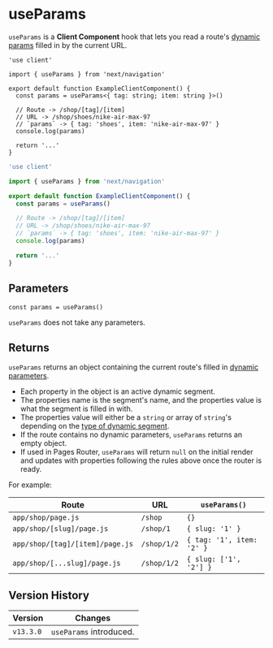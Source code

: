 # useParams

`useParams` is a **Client Component** hook that lets you read a route's [dynamic params](/docs/app/api-reference/file-conventions/dynamic-routes.md) filled in by the current URL.

```tsx filename="app/example-client-component.tsx" switcher
'use client'

import { useParams } from 'next/navigation'

export default function ExampleClientComponent() {
  const params = useParams<{ tag: string; item: string }>()

  // Route -> /shop/[tag]/[item]
  // URL -> /shop/shoes/nike-air-max-97
  // `params` -> { tag: 'shoes', item: 'nike-air-max-97' }
  console.log(params)

  return '...'
}
```

```jsx filename="app/example-client-component.js" switcher
'use client'

import { useParams } from 'next/navigation'

export default function ExampleClientComponent() {
  const params = useParams()

  // Route -> /shop/[tag]/[item]
  // URL -> /shop/shoes/nike-air-max-97
  // `params` -> { tag: 'shoes', item: 'nike-air-max-97' }
  console.log(params)

  return '...'
}
```

## Parameters

```tsx
const params = useParams()
```

`useParams` does not take any parameters.

## Returns

`useParams` returns an object containing the current route's filled in [dynamic parameters](/docs/app/api-reference/file-conventions/dynamic-routes.md).

* Each property in the object is an active dynamic segment.
* The properties name is the segment's name, and the properties value is what the segment is filled in with.
* The properties value will either be a `string` or array of `string`'s depending on the [type of dynamic segment](/docs/app/api-reference/file-conventions/dynamic-routes.md).
* If the route contains no dynamic parameters, `useParams` returns an empty object.
* If used in Pages Router, `useParams` will return `null` on the initial render and updates with properties following the rules above once the router is ready.

For example:

| Route                           | URL         | `useParams()`             |
| ------------------------------- | ----------- | ------------------------- |
| `app/shop/page.js`              | `/shop`     | `{}`                      |
| `app/shop/[slug]/page.js`       | `/shop/1`   | `{ slug: '1' }`           |
| `app/shop/[tag]/[item]/page.js` | `/shop/1/2` | `{ tag: '1', item: '2' }` |
| `app/shop/[...slug]/page.js`    | `/shop/1/2` | `{ slug: ['1', '2'] }`    |

## Version History

| Version   | Changes                 |
| --------- | ----------------------- |
| `v13.3.0` | `useParams` introduced. |


